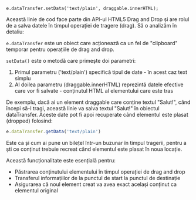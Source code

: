 ```
e.dataTransfer.setData('text/plain', draggable.innerHTML);

```
Această linie de cod face parte din API-ul HTML5 Drag and Drop și are rolul de a salva datele în timpul operației de tragere (drag). Să o analizăm în detaliu:

`e.dataTransfer` este un obiect care acționează ca un fel de "clipboard" temporar pentru operațiile de drag and drop. 

`setData()` este o metodă care primește doi parametri:
1. Primul parametru ('text/plain') specifică tipul de date - în acest caz text simplu
2. Al doilea parametru (draggable.innerHTML) reprezintă datele efective care vor fi salvate - conținutul HTML al elementului care este tras

De exemplu, dacă ai un element draggable care conține textul "Salut!", când începi să-l tragi, această linie va salva textul "Salut!" în obiectul dataTransfer. Aceste date pot fi apoi recuperate când elementul este plasat (dropped) folosind:
```javascript
e.dataTransfer.getData('text/plain')
```

Este ca și cum ai pune un bilețel într-un buzunar în timpul tragerii, pentru a ști ce conținut trebuie recreat când elementul este plasat în noua locație.

Această funcționalitate este esențială pentru:
- Păstrarea conținutului elementului în timpul operației de drag and drop
- Transferul informațiilor de la punctul de start la punctul de destinație
- Asigurarea că noul element creat va avea exact același conținut ca elementul original
